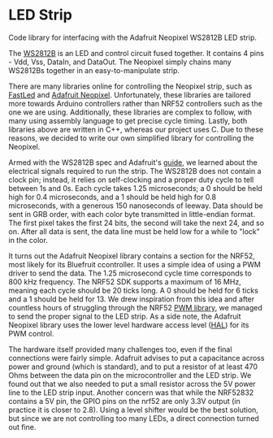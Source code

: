 LED Strip
====
Code library for interfacing with the Adafruit Neopixel WS2812B LED strip.

The [WS2812B](https://cdn-shop.adafruit.com/datasheets/WS2812B.pdf) is an LED and control circuit fused together.  It contains 4 pins - Vdd, Vss, DataIn, and DataOut.  The Neopixel simply chains many WS2812Bs together in an easy-to-manipulate strip.

There are many libraries online for controlling the Neopixel strip, such as  [FastLed](https://github.com/FastLED/FastLED) and [Adafruit Neopixel](https://github.com/adafruit/Adafruit_NeoPixel).  Unfortunately, these libraries are tailored more towards Arduino controllers rather than NRF52 controllers such as the one we are using.  Additionally, these libraries are complex to follow, with many using assembly language to get precise cycle timing.  Lastly, both libraries above are written in C++, whereas our project uses C.  Due to these reasons, we decided to write our own simplified library for controlling the Neopixel.  

Armed with the WS2812B spec and Adafruit's [guide](https://learn.adafruit.com/adafruit-neopixel-uberguide/advanced-coding), we learned about the electrical signals required to run the strip.  The WS2812B does not contain a clock pin; instead, it relies on self-clocking and a proper duty cycle to tell between 1s and 0s.  Each cycle takes 1.25 microseconds; a 0 should be held high for 0.4 microseconds, and a 1 should be held high for 0.8 microseconds, with a generous 150 nanoseconds of leeway.  Data should be sent in GRB order, with each color byte transmitted in little-endian format.  The first pixel takes the first 24 bits, the second will take the next 24, and so on.  After all data is sent, the data line must be held low for a while to "lock" in the color.

It turns out the Adafruit Neopixel library contains a section for the NRF52, most likely for its Bluefruit ccontroller.  It uses a simple idea of using a PWM driver to send the data.  The 1.25 microsecond cycle time corresponds to 800 kHz frequency.  The NRF52 SDK supports a maximum of 16 MHz, meaning each cycle should be 20 ticks long.  A 0 should be held for 6 ticks and a 1 should be held for 13.  We drew inspiration from this idea and after countless hours of struggling through the NRF52 [PWM library](https://infocenter.nordicsemi.com/topic/com.nordic.infocenter.sdk5.v15.0.0/lib_pwm.html), we managed to send the proper signal to the LED strip.  As a side note, the Adafruit Neopixel library uses the lower level hardware access level ([HAL](https://infocenter.nordicsemi.com/topic/com.nordic.infocenter.sdk5.v15.3.0/group__nrf__pwm__hal.html)) for its PWM control.

The hardware itself provided many challenges too, even if the final connections were fairly simple.  Adafruit advises to put a capacitance across power and ground (which is standard), and to put a resistor of at least 470 Ohms between the data pin on the microcontroller and the LED strip.  We found out that we also needed to put a small resistor across the 5V power line to the LED strip input.  Another concern was that while the NRF52832 contains a 5V pin, the GPIO pins on the nrf52 are only 3.3V output (in practice it is closer to 2.8).  Using a level shifter would be the best solution, but since we are not controlling too many LEDs, a direct connection turned out fine.
